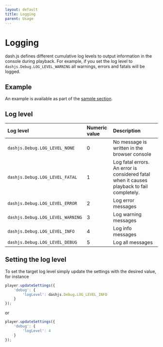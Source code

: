 ```yaml
---
layout: default 
title: Logging 
parent: Usage
---
```


# Logging

dash.js defines different cumulative log levels to output information in the console during playback. For example, if
you set the log level to `dashjs.Debug.LOG_LEVEL_WARNING` all warnings, errors and fatals will be logged.

## Example
An example is available as part of the [sample section](https://reference.dashif.org/dash.js/nightly/samples/getting-started/logging.html).

## Log level

| Log level                        | Numeric value | Description                                                                                |
|:---------------------------------|:--------------|:-------------------------------------------------------------------------------------------|
| `dashjs.Debug.LOG_LEVEL_NONE`    | 0             | No message is written in the browser console                                               |
| `dashjs.Debug.LOG_LEVEL_FATAL`   | 1             | Log fatal errors. An error is considered fatal when it causes playback to fail completely. |
| `dashjs.Debug.LOG_LEVEL_ERROR`   | 2             | Log error messages                                                                         |
| `dashjs.Debug.LOG_LEVEL_WARNING` | 3             | Log warning messages                                                                       |
| `dashjs.Debug.LOG_LEVEL_INFO`    | 4             | Log info messages                                                                          |
| `dashjs.Debug.LOG_LEVEL_DEBUG`   | 5             | Log all messages                                                                           |


## Setting the log level

To set the target log level simply update the settings with the desired value, for instance

```javascript
player.updateSettings({
    'debug': {
        'logLevel': dashjs.Debug.LOG_LEVEL_INFO
    }
});
```

or 

```javascript
player.updateSettings({
    'debug': {
        'logLevel': 4
    }
});
```
